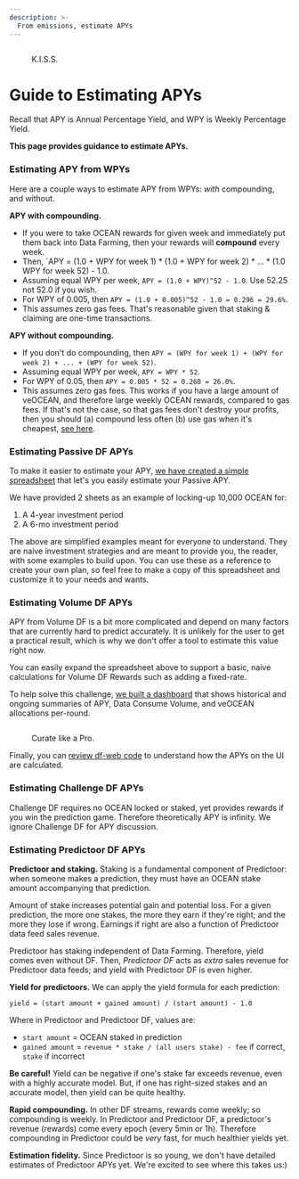 ```yaml
---
description: >-
  From emissions, estimate APYs
---
```


<figure><img src="../../.gitbook/assets/gif/mafs.gif" alt=""><figcaption><p>K.I.S.S.</p></figcaption></figure>

# Guide to Estimating APYs

Recall that APY is Annual Percentage Yield, and WPY is Weekly Percentage Yield.

**This page provides guidance to estimate APYs.**

### Estimating APY from WPYs

Here are a couple ways to estimate APY from WPYs: _with_ compounding, and without.

**APY with compounding.** 
- If you were to take OCEAN rewards for given week and immediately put them back into Data Farming, then your rewards will **compound** every week.
- Then, `APY = (1.0 + WPY for week 1) * (1.0 + WPY for week 2) * ... * (1.0 WPY for week 52) - 1.0.
- Assuming equal WPY per week, `APY = (1.0 + WPY)^52 - 1.0`. Use 52.25 not 52.0 if you wish.
- For WPY of 0.005, then `APY = (1.0 + 0.005)^52 - 1.0 = 0.296 = 29.6%`.
- This assumes zero gas fees. That's reasonable given that staking & claiming are one-time transactions.

**APY without compounding.**
- If you don't do compounding, then `APY = (WPY for week 1) + (WPY for week 2) + ... + (WPY for week 52)`.
- Assuming equal WPY per week, `APY = WPY * 52`.
- For WPY of 0.05, then `APY = 0.005 * 52 = 0.260 = 26.0%`.
- This assumes zero gas fees. This works if you have a large amount of veOCEAN, and therefore large weekly OCEAN rewards, compared to gas fees. If that's not the case, so that gas fees don't destroy your profits, then you should (a) compound less often (b) use gas when it's cheapest, [see here](https://www.useweb3.xyz/gas).

### Estimating Passive DF APYs

To make it easier to estimate your APY, [we have created a simple spreadsheet](https://docs.google.com/spreadsheets/d/1zzuW5pBbX6j6hZL_XtJDtSR2-rDHa_LGOEwgoQ4D8lk/edit?usp=sharing) that let's you easily estimate your Passive APY.

We have provided 2 sheets as an example of locking-up 10,000 OCEAN for:
1. A 4-year investment period
2. A 6-mo investment period

The above are simplified examples meant for everyone to understand. They are naive investment strategies and are meant to provide you, the reader, with some examples to build upon. You can use these as a reference to create your own plan, so feel free to make a copy of this spreadsheet and customize it to your needs and wants.

### Estimating Volume DF APYs

APY from Volume DF is a bit more complicated and depend on many factors that are currently hard to predict accurately. It is unlikely for the user to get a practical result, which is why we don't offer a tool to estimate this value right now.

You can easily expand the spreadsheet above to support a basic, naive calculations for Volume DF Rewards such as adding a fixed-rate.

To help solve this challenge, [we built a dashboard](https://df.oceandao.org/volume-df) that shows historical and ongoing summaries of APY, Data Consume Volume, and veOCEAN allocations per-round.

<figure><img src="../../.gitbook/assets/data-farming/curate-datasets.png" alt=""><figcaption><p>Curate like a Pro.</p></figcaption></figure>

Finally, you can [review df-web code](https://github.com/oceanprotocol/df-web/blob/main/src/utils/rewards.js) to understand how the APYs on the UI are calculated.

### Estimating Challenge DF APYs

Challenge DF requires no OCEAN locked or staked, yet provides rewards if you win the prediction game. Therefore theoretically APY is infinity. We ignore Challenge DF for APY discussion.

### Estimating Predictoor DF APYs

**Predictoor and staking.** Staking is a fundamental component of Predictoor: when someone makes a prediction, they must have an OCEAN stake amount accompanying that prediction.

Amount of stake increases potential gain and potential loss. For a given prediction, the more one stakes, the more they earn if they're right; and the more they lose if wrong. Earnings if right are also a function of Predictoor data feed sales revenue.

Predictoor has staking independent of Data Farming. Therefore, yield comes even without DF. Then, _Predictoor DF_ acts as _extra_ sales revenue for Predictoor data feeds; and yield with Predictoor DF is even higher.

**Yield for predictoors.** We can apply the yield formula for each prediction:

`yield = (start amount + gained amount) / (start amount) - 1.0`

Where in Predictoor and Predictoor DF, values are:
- `start amount` = OCEAN staked in prediction
- `gained amount` = `revenue * stake / (all users stake) - fee` if correct, `stake` if incorrect

**Be careful!** Yield can be negative if one's stake far exceeds revenue, even with a highly accurate model. But, if one has right-sized stakes and an accurate model, then yield can be quite healthy.

**Rapid compounding.** In other DF streams, rewards come weekly; so compounding is weekly. In Predictoor and Predictoor DF, a predictoor's revenue (rewards) come every epoch (every 5min or 1h). Therefore compounding in Predictoor could be _very_ fast, for much healthier yields yet.

**Estimation fidelity.** Since Predictoor is so young, we don't have detailed estimates of Predictoor APYs yet. We're excited to see where this takes us:)
